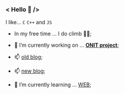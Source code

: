 ### < Hello 👋 />
I like... `C` `C++` and `JS`   

   - In my free time ... I do climb 🧗‍♀️;
   - 🔭 I’m currently working on ... **[ONIT project](https://github.com/Mapps-unit)**;
   
   - 📫 [old blog](https://humonnom.tistory.com/);
   - 📫 [new blog](https://velog.io/@humonnom/series);


   - 🌱 I’m currently learning ... [WEB](https://pear-capricorn-258.notion.site/WEB-fc87b47868984a658e0862f2acb6e4e9);
<!--

   
## 🤔 I'm interested in... `c` `c++` `react`    
   
   



- 👯 I’m looking to collaborate on ...
- 🤔 I’m looking for help with ...
- 💬 Ask me about ...

- 😄 Pronouns: ...
- ⚡ Fun fact: ...
-->
